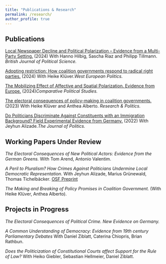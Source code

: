 ```yaml
---
title: "Publications & Research"
permalink: /research/
author_profile: true
---
```


## Publications

[Local Newspaper Decline and Political Polarization – Evidence from a Multi-Party Setting.](https://doi.org/10.1017/S0007123424000243)
(2024) With Hanno Hilbig, Sascha Riaz and Philipp Tillmann. *British Journal of Political Science.* 

[Adopting restriction: How coalition governments respond to radical right parties.](https://www.tandfonline.com/doi/full/10.1080/01402382.2024.2341352)
(2024) With Heike Klüver.*West European Politics.*

[The Mobilizing Effect of Affective and Spatial Polarization. Evidence from Europe.](https://doi.org/10.1177/00104140231194059)
(2024)*Comparative Political Studies.*


[The electoral consequences of policy-making in coalition governments.](https://journals.sagepub.com/doi/10.1177/20531680231188266)
(2023) With Heike Klüver and Anthea Alberto. *Research & Politics.*

[Do Politicians Discriminate Against Constituents with an Immigration Background? Field Experimental Evidence from Germany.](https://www.journals.uchicago.edu/doi/10.1086/716293)
(2022) With Jeyhun Alizade.*The Journal of Politics.*

<!-- ## Accepted for Publication -->


## Working Papers Under Review

<!-- *Local Newspaper Decline and Political Polarization in Multi-Party Systems.* (With Hanno Hilbig, Sascha Riaz and Philipp Tillmann). -->

<!--  *Coalition cabinets, radical right parties and government policy: Why coalition governments go tough on immigration.* (With Heike Klüver). -->

*The Electoral Consequences of New Political Actors: Evidence from the German Greens.* With Tom Arend, Antonio Valentim.

*A Peril to Pluralism? How Crimes Against Politicians Undermine Local Democratic Representation.* With Jeyhun Alizade, Marius Grünewald, Thomas Tichelbäcker. [OSF Preprint](https://osf.io/rnf4d/)

*The Making and Breaking of Policy Promises in Coalition Government.* (With Heike Klüver, Anthea Alberto).


## Projects in Progress

<!-- *Do Covid-19 Restrictions Cause more Crime against Political Representatives?* -->

*The Electoral Consequences of Political Crime. New Evidence on Germany.*

*A Common Understanding of Democracy: Evidence from 19th century Parliamentary Debates* With Daniel Ziblatt, Caterina Chiopris, Brian Rathbun.

*Does the Politicization of Constitutional Courts affect Support for the Rule of Law?* With Heiko Giebler, Sebastian Hellmeier, Daniel Ziblatt.


